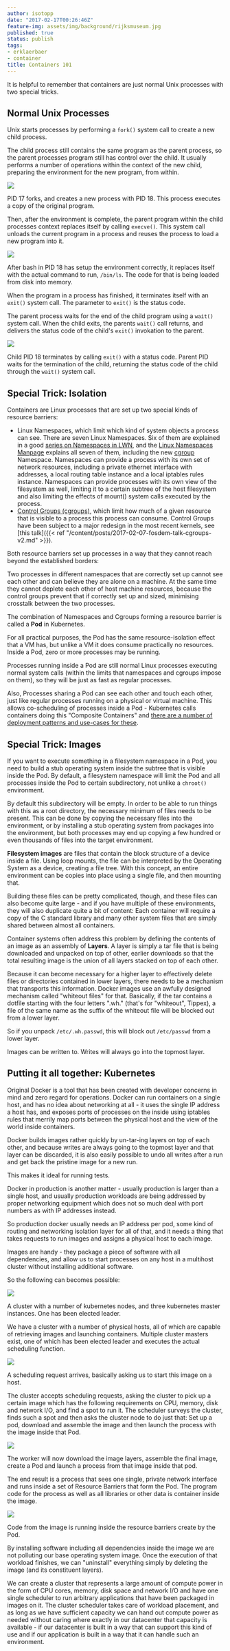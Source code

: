 ```yaml
---
author: isotopp
date: "2017-02-17T00:26:46Z"
feature-img: assets/img/background/rijksmuseum.jpg
published: true
status: publish
tags:
- erklaerbaer
- container
title: Containers 101
---
```

It is helpful to remember that containers are just normal Unix
processes with two special tricks.

## Normal Unix Processes

Unix starts processes by performing a `fork()` system call to
create a new child process.

The child process still contains the same program as the parent
process, so the parent processes program still has control over
the child. It usually performs a number of operations within the
context of the new child, preparing the environment for the new
program, from within. 

![](/uploads/2017/02/fork.png)

PID 17 forks, and creates a new process with PID 18. This
process executes a copy of the original program.

Then, after the environment is complete, the parent program
within the child processes context replaces itself by calling
`execve()`. This system call unloads the current program in a
process and reuses the process to load a new program into
it.

![](/uploads/2017/02/execve.png)

After bash in PID 18 has setup the environment correctly, it
replaces itself with the actual command to run, `/bin/ls`. The
code for that is being loaded from disk into memory.

When the program in a process has finished, it terminates itself
with an `exit()` system call. The parameter to `exit()` is the
status code. 

The parent process waits for the end of the child program using
a `wait()` system call. When the child exits, the parents
`wait()` call returns, and delivers the status code of the child's
`exit()` invokation to the parent.

![](/uploads/2017/02/wait.png)

Child PID 18 terminates by calling `exit()` with a status code.
Parent PID waits for the termination of the child, returning the
status code of the child through the `wait()` system call.

## Special Trick: Isolation

Containers are Linux processes that are set up two special kinds
of resource barriers:

- Linux Namespaces, which limit which kind of system objects a
  process can see. There are seven Linux Namespaces. Six of them
  are explained in a good 
  [series on Namespaces in LWN](https://lwn.net/Articles/531114/), 
  and the [Linux Namespaces Manpage](http://man7.org/linux/man-pages/man7/namespaces.7.html)
  explains all seven of them, including the new
  [cgroup](http://man7.org/linux/man-pages/man7/cgroup_namespaces.7.html)
  Namespace. Namespaces can provide a process with its own set of
  network resources, including a private ethernet interface with
  addresses, a local routing table instance and a local iptables
  rules instance. Namespaces can provide processes with its own
  view of the filesystem as well, limiting it to a certain
  subtree of the host filesystem and also limiting the effects
  of mount() system calls executed by the process.
- [Control Groups (cgroups)](http://man7.org/linux/man-pages/man7/cgroups.7.html),
  which limit how much of a given resource that is visible to a
  process this process can consume. Control Groups have been
  subject to a major redesign in the most recent kernels, see
  [this talk]({{< ref "/content/posts/2017-02-07-fosdem-talk-cgroups-v2.md" >}}).

Both resource barriers set up processes in a way that they
cannot reach beyond the established borders: 

Two processes in different namespaces that are correctly set up
cannot see each other and can believe they are alone on a
machine. At the same time they cannot deplete each other of host
machine resources, because the control groups prevent that if
correctly set up and sized, minimising crosstalk between the two
processes.

The combination of Namespaces and Cgroups forming a resource
barrier is called a **Pod** in Kubernetes. 

For all practical purposes, the Pod has the same
resource-isolation effect that a VM has, but unlike a VM it does
consume practically no resources. Inside a Pod, zero or more
processes may be running. 

Processes running inside a Pod are still normal Linux processes
executing normal system calls (within the limits that namespaces
and cgroups impose on them), so they will be just as fast as
regular processes.

Also, Processes sharing a Pod can see each other and touch each
other, just like regular processes running on a physical or
virtual machine. This allows co-scheduling of processes inside a
Pod - Kubernetes calls containers doing this "Composite
Containers" and 
[there are a number of deployment patterns and use-cases for these](http://blog.kubernetes.io/2015/06/the-distributed-system-toolkit-patterns.html).

## Special Trick: Images

If you want to execute something in a filesystem namespace in a
Pod, you need to build a stub operating system inside the
subtree that is visible inside the Pod. By default, a filesystem
namespace will limit the Pod and all processes inside the Pod to
certain subdirectory, not unlike a `chroot()` environment.

By default this subdirectory will be empty. In order to be able
to run things with this as a root directory, the necessary
minimum of files needs to be present. This can be done by
copying the necessary files into the environment, or by
installing a stub operating system from packages into the
environment, but both processes may end up copying a few hundred
or even thousands of files into the target environment.

**Filesystem images** are files that contain the block structure
of a device inside a file. Using loop mounts, the file can be
interpreted by the Operating System as a device, creating a file
tree. With this concept, an entire environment can be copies
into place using a single file, and then mounting that.

Building these files can be pretty complicated, though, and
these files can also become quite large - and if you have
multiple of these environments, they will also duplicate quite a
bit of content: Each container will require a copy of the C
standard library and many other system files that are simply
shared between almost all containers. 

Container systems often address this problem by defining the
contents of an image as an assembly of **Layers**. A layer is
simply a tar file that is being downloaded and unpacked on top
of other, earlier downloads so that the total resulting image is
the union of all layers stacked on top of each other.

Because it can become necessary for a higher layer to
effectively delete files or directories contained in lower
layers, there needs to be a mechanism that transports this
information. Docker images use an awfully designed mechanism
called "whiteout files" for that. Basically, if the tar contains
a dotfile starting with the four letters ".wh." (that's for
"whiteout", Tippex), a file of the same name as the suffix of
the whiteout file will be blocked out from a lower layer. 

So if you unpack `/etc/.wh.passwd`, this will block out
`/etc/passwd` from a lower layer.

Images can be written to. Writes will always go into the topmost
layer.

## Putting it all together: Kubernetes

Original Docker is a tool that has been created with developer
concerns in mind and zero regard for operations. Docker can run
containers on a single host, and has no idea about networking at
all - it uses the single IP address a host has, and exposes
ports of processes on the inside using iptables rules that
merrily map ports between the physical host and the view of the
world inside containers. 

Docker builds images rather quickly by un-tar-ing layers on top
of each other, and because writes are always going to the
topmost layer and that layer can be discarded, it is also easily
possible to undo all writes after a run and get back the
pristine image for a new run. 

This makes it ideal for running tests. 

Docker in production is another matter - usually production is
larger than a single host, and usually production workloads are
being addressed by proper networking equipment which does not so
much deal with port numbers as with IP addresses instead. 

So production docker usually needs an IP address per pod, some
kind of routing and networking isolation layer for all of that,
and it needs a thing that takes requests to run images and
assigns a physical host to each image.

Images are handy - they package a piece of software with all
dependencies, and allow us to start processes on any host in a
multihost cluster without installing additional software. 

So the following can becomes possible:


![](/uploads/2017/02/cluster-1.png)

A cluster with a number of kubernetes nodes, and three
kubernetes master instances. One has been elected
leader.

We have a cluster with a number of physical hosts, all of which
are capable of retrieving images and launching containers.
Multiple cluster masters exist, one of which has been elected
leader and executes the actual scheduling function. 

![](/uploads/2017/02/cluster-2.png)

A scheduling request arrives, basically asking us to start this
image on a host.

The cluster accepts scheduling requests, asking the cluster to
pick up a certain image which has the following requirements on
CPU, memory, disk and network I/O, and find a spot to run it.
The scheduler surveys the cluster, finds such a spot and then
asks the cluster node to do just that: Set up a pod, download
and assemble the image and then launch the process with the
image inside that Pod. 

![](/uploads/2017/02/cluster-3.png)

The worker will now download the image layers, assemble the
final image, create a Pod and launch a process from that image
inside that pod.

The end result is a process that sees one single, private
network interface and runs inside a set of Resource Barriers
that form the Pod. The program code for the process as well as
all libraries or other data is container inside the image.

![](/uploads/2017/02/cluster-4.png)

Code from the image is running inside the resource barriers
create by the Pod.

By installing software including all dependencies inside the
image we are not polluting our base operating system image. Once
the execution of that workload finishes, we can "uninstall"
everything simply by deleting the image (and its constituent
layers).

We can create a cluster that represents a large amount of
compute power in the form of CPU cores, memory, disk space and
network I/O and have one single scheduler to run arbitrary
applications that have been packaged in images on it. The
cluster scheduler takes care of workload placement, and as long
as we have sufficient capacity we can hand out compute power as
needed without caring where exactly in our datacenter that
capacity is available - if our datacenter is built in a way that
can support this kind of use and if our application is built in
a way that it can handle such an environment.

